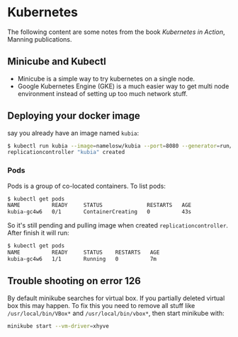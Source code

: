 # Kubernetes
The following content are some notes from the book *Kubernetes in Action*, Manning publications.

## Minicube and Kubectl
* Minicube is a simple way to try kubernetes on a single node.
* Google Kubernetes Engine (GKE) is a much easier way to get multi node environment instead of setting up too much network stuff.

## Deploying your docker image

say you already have an image named `kubia`:
```sh
$ kubectl run kubia --image=namelosw/kubia --port=8080 --generator=run/v1
replicationcontroller "kubia" created
```

### Pods
Pods is a group of co-located containers. To list pods:

```sh
$ kubectl get pods
NAME          READY     STATUS              RESTARTS   AGE
kubia-gc4w6   0/1       ContainerCreating   0          43s
```

So it's still pending and pulling image when created `replicationcontroller`. After finish it will run:

```sh
$ kubectl get pods
NAME          READY     STATUS    RESTARTS   AGE
kubia-gc4w6   1/1       Running   0          7m
```

## Trouble shooting on error 126
By default minikube searches for virtual box. If you partially deleted virtual box this may happen.
To fix this you need to remove all stuff like `/usr/local/bin/VBox*` and `/usr/local/bin/vbox*`, then start minikube with:
```sh
minikube start --vm-driver=xhyve
```
